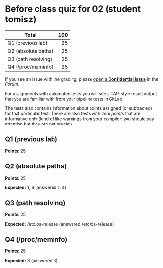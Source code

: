 # Before class quiz for 02 (student tomisz)

| Total                                            |   100 |
|--------------------------------------------------|------:|
| Q1 (previous lab)                                |    25 |
| Q2 (absolute paths)                              |    25 |
| Q3 (path resolving)                              |    25 |
| Q4 (/proc/meminfo)                               |    25 |

If you see an issue with the grading, please
[open a **Confidential Issue**](https://gitlab.mff.cuni.cz/teaching/nswi177/2022/common/forum/-/issues/new?issue[confidential]=true&issue[title]=Grading+Before+class+quiz+for+02)
in the _Forum_.


For assignments with automated tests you will see a TAP-style result output
that you are familiar with from your pipeline tests in GitLab.

The tests also contains information about points assigned (or subtracted)
for that particular test. There are also tests with _zero points_ that
are informative only (kind of like warnings from your compiler: you
should pay attention but they are not crucial).

## Q1 (previous lab)

**Points**: 25


## Q2 (absolute paths)

**Points**: 25

**Expected:** 1, 4 (answered 1, 4)


## Q3 (path resolving)

**Points**: 25

**Expected:** /etc/os-release (answered /etc/os-release)


## Q4 (/proc/meminfo)

**Points**: 25

**Expected:** 3 (answered 3)


